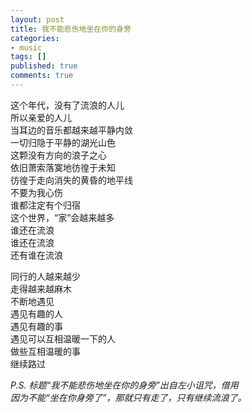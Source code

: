 ```yaml
---
layout: post
title: 我不能悲伤地坐在你的身旁
categories:
- music
tags: []
published: true
comments: true
---
```

<p><p>这个年代，没有了流浪的人儿<br />所以亲爱的人儿<br />当耳边的音乐都越来越平静内敛<br />一切归隐于平静的湖光山色<br />这颗没有方向的浪子之心<br />依旧萧索落寞地彷徨于未知<br />彷徨于走向消失的黄昏的地平线<br />不要为我心伤<br />谁都注定有个归宿<br />这个世界，“家”会越来越多<br />谁还在流浪<br />谁还在流浪<br />还有谁在流浪</p>
<p>同行的人越来越少<br />走得越来越麻木<br />不断地遇见<br />遇见有趣的人<br />遇见有趣的事<br />遇见可以互相温暖一下的人<br />做些互相温暖的事<br />继续路过</p>
<p><em>P.S. 标题“我不能悲伤地坐在你的身旁”出自左小诅咒，借用<br />因为不能“坐在你身旁了”，那就只有走了，只有继续流浪了。</em></p></p>
